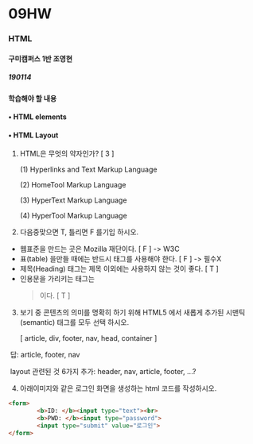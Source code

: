 # 09HW

### HTML

#### 구미캠퍼스 1반 조영현

##### 190114



#### 학습해야 할 내용

#### • HTML elements

#### • HTML Layout

1. HTML은 무엇의 약자인가? [ 3 ]

   (1) Hyperlinks and Text Markup Language 

   (2) HomeTool Markup Language 

   (3) HyperText Markup Language 

   (4) HyperTool Markup Language

2.  다음중맞으면 T, 틀리면 F 를기입 하시오.

   * 웹표준을 만드는 곳은 Mozilla 재단이다. [ F ] -> W3C
   * 표(table) 을만들 때에는 반드시 <th> 태그를 사용해야 한다. [ F ] -> 필수X
   * 제목(Heading) 태그는 제목 이외에는 사용하지 않는 것이 좋다. [ T ]
   * 인용문을 가리키는 태그는 <blockquote> 이다. [ T ]


3.  보기 중 콘텐츠의 의미를 명확히 하기 위해 HTML5 에서 새롭게 추가된 시맨틱(semantic) 태그를 모두 선택 하시오.

    [ article, div, footer, nav, head, container ]

​	답: article, footer, nav

​	layout 관련된 것 6가지 추가: header, nav, article, footer, ...?



4.  아래이미지와 같은 로그인 화면을 생성하는 html 코드를 작성하시오.

```html
<form>
        <b>ID: </b><input type="text"><br>
        <b>PWD: </b><input type="password">
        <input type="submit" value="로그인">
</form>
```



